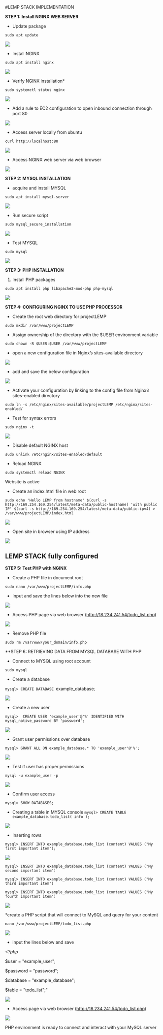 #LEMP STACK IMPLEMENTATION

**STEP 1: Install NGINX WEB SERVER**

* Update package 

`sudo apt update`

![](images/1.png)

* Install NGINX 

`sudo apt install nginx`

![](images/2.png)

* Verify NGINX installation*

`sudo systemctl status nginx`

![](images/3.png)


* Add a rule to EC2 configuration to open inbound connection through port 80

![](images/4.png)

* Access server locally from ubuntu

`curl http://localhost:80`

![](images/5.png)


* Access NGINX web server via web browser

![](images/6.png)



**STEP 2: MYSQL INSTALLATION**

* acquire and install MYSQL 

`sudo apt install mysql-server`



![](images/8.png)

* Run secure script

`sudo mysql_secure_installation`



![](images/9.png)




* Test MYSQL

`sudo mysql`

![](images/10.png)




**STEP 3: PHP INSTALLATION**

1. Install PHP packages

`sudo apt install php libapache2-mod-php php-mysql`


![](images/11.png)

**STEP 4: CONFIGURING NGINX TO USE PHP PROCESSOR**

* Create the root web directory for projectLEMP

`sudo mkdir /var/www/projectLEMP`

* Assign ownership of the directory with the $USER environment variable

`sudo chown -R $USER:$USER /var/www/projectLEMP`

* open a new configuration file in Nginx’s sites-available directory


![](images/13.png)

* add and save the below configuration 

![](images/12.png)

* Activate your configuration by linking to the config file from Nginx’s sites-enabled directory
 
`sudo ln -s /etc/nginx/sites-available/projectLEMP /etc/nginx/sites-enabled/`

* Test for syntax errors 

`sudo nginx -t`

![](images/14.png)

* Disable default NGINX host

`sudo unlink /etc/nginx/sites-enabled/default`

* Reload NGINX

`sudo systemctl reload NGINX`

Website is active

* Create an index.html file in web root

`sudo echo 'Hello LEMP from hostname' $(curl -s http://169.254.169.254/latest/meta-data/public-hostname) 'with public IP' $(curl -s http://169.254.169.254/latest/meta-data/public-ipv4) > /var/www/projectLEMP/index.html`

![](images/15.png)

* Open site in browser using IP address

![](images/16.png)

## LEMP STACK fully configured



**STEP 5: Test PHP with NGINX**

* Create a PHP file in document root

`sudo nano /var/www/projectLEMP/info.php`

* Input and save the lines below into the new file

![](images/18.png)

* Access PHP page via web browser
(http://18.234.241.54/todo_list.php)

![](images/19.png)

* Remove PHP file 

`sudo rm /var/www/your_domain/info.php`


**STEP 6: RETRIEVING DATA FROM MYSQL DATABASE WITH PHP

* Connect to MYSQL using root account

`sudo mysql`

* Create a database

`mysql> CREATE DATABASE `example_database`;`


![](images/21.png)

* Create a new user

`mysql>  CREATE USER 'example_user'@'%' IDENTIFIED WITH mysql_native_password BY 'password';`

![](images/22.png)

* Grant user permissions over database

`mysql> GRANT ALL ON example_database.* TO 'example_user'@'%';`

![](images/23.png)

* Test if user has proper permissions 

`mysql -u example_user -p`

![](images/24.png)

* Confirm user access 

`mysql> SHOW DATABASES;`

* Creating a table in MYSQL console 
`mysql> CREATE TABLE example_database.todo_list( info );`

![](images/25.png)

* Inserting rows

`mysql> INSERT INTO example_database.todo_list (content) VALUES ("My first important item");`

![](images/26.png)

`mysql> INSERT INTO example_database.todo_list (content) VALUES ("My second important item")`

`mysql> INSERT INTO example_database.todo_list (content) VALUES ("My third important item")`

`mysql> INSERT INTO example_database.todo_list (content) VALUES ("My fourth important item")`

![](images/27.png)

*create a PHP script that will connect to MySQL and query for your content

`nano /var/www/projectLEMP/todo_list.php`

![](images/29.png)

* input the lines below and save 


> 
*<?php*


$user = "example_user";

$password = "password";

$database = "example_database";

$table = "todo_list";"

![](images/php.png)

* Access page via web browser
(http://18.234.241.54/todo_list.php)

![](images/28.png)


PHP environment is ready to connect and interact with your MySQL server























